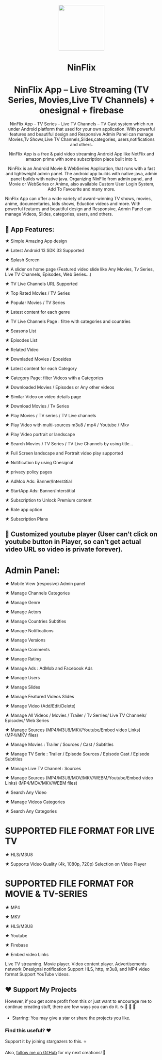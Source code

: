 <div align="center">

<img src="https://i.ibb.co/wpmd3ZT/logo.png" height="150" />

# NinFlix
# NinFlix App – Live Streaming (TV Series, Movies,Live TV Channels) + onesignal + firebase
NinFlix App – TV Series – Live TV Channels – TV Cast system which run under Android platform that used for your own application. With powerful features and beautiful design and Responsive Admin Panel can manage Movies,Tv Shows,Live TV Channels,Slides,categories, users,notifications and others. 

NinFlix App is a free & paid video streaming Android App like NetFlix and amazon prime with some subscription place built into it.

NinFlix is an Android Movie & WebSeries Application, that runs with a fast and lightweight admin panel. The android app builds with native java, admin panel builds with native java. Organizing NinFlix from admin panel, and Movie or WebSeries or Anime, also available Custom User Login System, Add To Favourite and many more.

</div>

NinFlix App can offer a wide variety of award-winning TV shows, movies, anime, documentaries, kids shows, Eduction videos and more.
With powerful features and beautiful design and Responsive, Admin Panel can manage Videos, Slides, categories, users, and others.

## :tada: App Features:

★ Simple Amazing App design

★ Latest Android 13 SDK 33 Supported

★ Splash Screen

★ A slider on home page (Featured video slide like Any Movies, Tv Series, Live TV Channels, Episodes, Web Series…)

★ TV Live Channels URL Supported

★ Top Rated Movies / TV Series

★ Popular Movies / TV Series

★ Latest content for each genre

★ TV Live Channels Page : filtre with categories and countries

★ Seasons List

★ Episodes List

★ Related Video

★ Downladed Movies / Eposides

★ Latest content for each Category

★ Category Page: filter Videos with a Categories

★ Downloaded Movies / Episodes or Any other videos

★ Similar Video on video details page

★ Download Movies / Tv Series

★ Play Movies / TV series / TV Live channels

★ Play Video with multi-sources m3u8 / mp4 / Youtube / Mkv 

★ Play Video portrait or landscape

★ Search Movies / TV Series / TV Live Channels by using title…

★ Full Screen landscape and Portrait video play supported

★ Notification by using Onesignal

★ privacy policy pages

★ AdMob Ads: Banner/Interstitial

★ StartApp Ads: Banner/Interstitial

★ Subscription to Unlock Premium content

★ Rate app option

★ Subscription Plans

## :tada: Customized youtube player (User can’t click on youtube button in Player, so can’t get actual video URL so video is private forever).


# Admin Panel:

★ Mobile View (resposive) Admin panel

★ Manage Channels Categories

★ Manage Genre

★ Manage Actors

★ Manage Countries Subtitles

★ Manage Notifications

★ Manage Versions

★ Manage Comments

★ Manage Rating

★ Manage Ads : AdMob and Facebook Ads

★ Manage Users

★ Manage Slides

★ Manage Featured Videos Slides

★ Manage Video (Add/Edit/Delete)

★ Manage All Videos / Movies / Trailer / Tv Serries/ Live TV Channels/ Episodes/ Web Series

★ Manage Sources (MP4/M3U8/MKV/Youtube/Embed video Links) (MP4/MKV files)

★ Manage Movies : Trailer / Sources / Cast / Subtitles

★ Manage TV Serie : Trailer / Episode Sources / Episode Cast / Episode Subtitles

★ Manage Live TV Channel : Sources

★ Manage Sources (MP4/M3U8/MOV/MKV/WEBM/Youtube/Embed video Links) (MP4/MOV/MKV/WEBM files)

★ Search Any Video

★ Manage Videos Categories

★ Search Any Categories

# SUPPORTED FILE FORMAT FOR LIVE TV
★ HLS/M3U8

★ Supports Video Quality (4k, 1080p, 720p) Selection on Video Player

# SUPPORTED FILE FORMAT FOR MOVIE & TV-SERIES
★ MP4

★ MKV

★ HLS/M3U8

★ Youtube

★ Firebase

★ Embed video Links


Live TV streaming. Movie player. Video content player. Advertisements network Onesignal notification Support HLS, http, m3u8, and MP4 video format Support YouTube videos.

## :heart: Support My Projects 
However, if you get some profit from this or just want to encourage me to continue creating stuff, there are few ways you can do it. :coffee: :hamburger: :fries: :apple:

* Starring: You may give a star or share the projects you like.

### Find this useful? ❤️

Support it by joining stargazers to this. ⭐

Also, [follow me on GitHub](https://github.com/SultanAyubi360) for my next creations! 🤩



